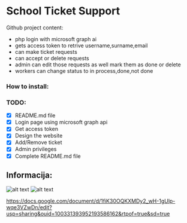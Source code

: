 # School Ticket Support

Github project content:
- php login with microsoft graph ai
- gets access token to retrive username,surname,email
- can make ticket requests
- can accept or delete requests
- admin can edit those requests as well mark them as done or delete
- workers can change status to in process,done,not done

### How to install:

### TODO:
- [x] README.md file
- [x] Login page using microsoft graph api
- [x] Get access token
- [x] Design the website
- [x] Add/Remove ticket
- [x] Admin privileges  
- [x] Complete README.md file

## Informacija:
![alt text](https://i.imgur.com/bOqdGS6.png)
![alt text](https://i.imgur.com/Z2VD6xV.png)



https://docs.google.com/document/d/1fiK30OQKXMDy2_wH-1gUlp-wqe3VZwDn/edit?usp=sharing&ouid=100331393952193586162&rtpof=true&sd=true
